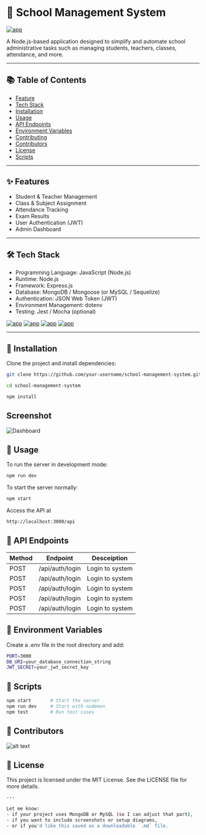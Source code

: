 # 🏫 School Management System
[![app](https://img.shields.io/badge/school_mangament_System-Administrator-green)]()

A Node.js-based application designed to simplify and automate school administrative tasks such as managing students, teachers, classes, attendance, and more.

---

## 📚 Table of Contents

- [Feature](#)
- [Tech Stack](#)
- [Installation](#)
- [Usage](#)
- [API Endpoints](#)
- [Environment Variables](#)
- [Contributing](#)
- [Contributors](#)
- [License](#)
- [Scripts](#)

---

## ✨ Features

- Student & Teacher Management
- Class & Subject Assignment
- Attendance Tracking
- Exam Results
- User Authentication (JWT)
- Admin Dashboard

---

## 🛠 Tech Stack

- Programming Language: JavaScript (Node.js)
- Runtime: Node.js
- Framework: Express.js
- Database: MongoDB / Mongoose (or MySQL / Sequelize)
- Authentication: JSON Web Token (JWT)
- Environment Management: dotenv
- Testing: Jest / Mocha (optional)

[![app](https://img.shields.io/badge/Node.js-18.x-green)]()
[![app](https://img.shields.io/badge/Express.js-Framework-blue)]()
[![app](https://img.shields.io/badge/MangoDB-Database.x-green)]()
[![app](https://img.shields.io/badge/License-MIT-blue)]()

---

## 🚀 Installation

Clone the project and install dependencies:

```bash
git clone https://github.com/your-username/school-management-system.git
```

```bash
cd school-management-system
```

```bash
npm install
```

## Screenshot

![Dashboard](image.png)

## 🔧 Usage
To run the server in development mode:

```bash
npm run dev
```

To start the server normally:

```bash
npm start
```

Access the API at

```bash
http://localhost:3000/api
```

## 📮 API Endpoints

|  Method  |    Endpoint   |    Desceiption   |
|----------|---------------|------------------|
|  POST    |/api/auth/login| Login to system  |
|  POST    |/api/auth/login| Login to system  |
|  POST    |/api/auth/login| Login to system  |
|  POST    |/api/auth/login| Login to system  |
|  POST    |/api/auth/login| Login to system  |

## 🔑 Environment Variables

Create a .env file in the root directory and add:

```bash
PORT=3000
DB_URI=your_database_connection_string
JWT_SECRET=your_jwt_secret_key
```

## 🧪 Scripts

```bash
npm start       # Start the server
npm run dev     # Start with nodemon
npm test        # Run test cases
```

## 👥 Contributors
![alt text](image-1.png)

## 📄 License
This project is licensed under the MIT License. See the LICENSE file for more details.

```bash
---

Let me know:
- if your project uses MongoDB or MySQL (so I can adjust that part),
- if you want to include screenshots or setup diagrams,
- or if you'd like this saved as a downloadable `.md` file.
```
